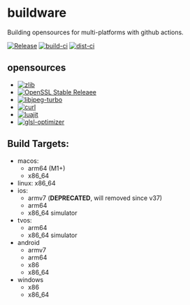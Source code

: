 # buildware
Building opensources for multi-platforms with github actions.
  
[![Release](https://img.shields.io/github/v/release/axis-project/buildware?include_prereleases&label=release)](../../releases/latest)
[![build-ci](https://github.com/axis-project/buildware/actions/workflows/build-ci.yml/badge.svg)](https://github.com/axis-project/buildware/actions/workflows/build-ci.yml)
[![dist-ci](https://github.com/axis-project/buildware/actions/workflows/dist-ci.yml/badge.svg)](https://github.com/axis-project/buildware/actions/workflows/dist-ci.yml)

## opensources
- [![zlib](https://img.shields.io/badge/zlib-1.2.12-green.svg)](https://github.com/madler/zlib)
- [![OpenSSL Stable Releaee](https://img.shields.io/badge/openssl-3.0.5-green.svg)](https://github.com/openssl/openssl/releases)
- [![libjpeg-turbo](https://img.shields.io/badge/libjpegturbo-2.1.4-green.svg)](https://github.com/libjpeg-turbo/libjpeg-turbo/releases)
- [![curl](https://img.shields.io/badge/curl-7.85.0-green.svg)](https://github.com/curl/curl/releases)
- [![luajit](https://img.shields.io/badge/luajit-2.1%2d%2d03080b7-green.svg)](https://github.com/LuaJIT/LuaJIT/commit/03080b7)
- [![glsl-optimizer](https://img.shields.io/badge/glsl_optimizer-cdfc9ef-green.svg)](https://github.com/cocos2d/glsl-optimizer/commit/cdfc9ef)



## Build Targets:
- macos: 
  - arm64 (M1+)
  - x86_64
- linux: x86_64
- ios:
  - armv7 (**DEPRECATED**, will removed since v37)
  - arm64
  - x86_64 simulator
- tvos:
  - arm64
  - x86_64 simulator
- android
  - armv7
  - arm64
  - x86
  - x86_64
- windows
  - x86
  - x86_64
